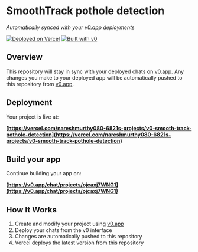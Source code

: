 # SmoothTrack pothole detection

*Automatically synced with your [v0.app](https://v0.app) deployments*

[![Deployed on Vercel](https://img.shields.io/badge/Deployed%20on-Vercel-black?style=for-the-badge&logo=vercel)](https://vercel.com/nareshmurthy080-6821s-projects/v0-smooth-track-pothole-detection)
[![Built with v0](https://img.shields.io/badge/Built%20with-v0.app-black?style=for-the-badge)](https://v0.app/chat/projects/ojcaxj7WNG1)

## Overview

This repository will stay in sync with your deployed chats on [v0.app](https://v0.app).
Any changes you make to your deployed app will be automatically pushed to this repository from [v0.app](https://v0.app).

## Deployment

Your project is live at:

**[https://vercel.com/nareshmurthy080-6821s-projects/v0-smooth-track-pothole-detection](https://vercel.com/nareshmurthy080-6821s-projects/v0-smooth-track-pothole-detection)**

## Build your app

Continue building your app on:

**[https://v0.app/chat/projects/ojcaxj7WNG1](https://v0.app/chat/projects/ojcaxj7WNG1)**

## How It Works

1. Create and modify your project using [v0.app](https://v0.app)
2. Deploy your chats from the v0 interface
3. Changes are automatically pushed to this repository
4. Vercel deploys the latest version from this repository
